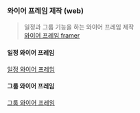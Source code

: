 ### 와이어 프레임 제작 (web)
> 일정과 그룹 기능을 하는 와이어 프레임 제작  
> [와이어 프레임 framer](https://framer.com/projects/Material-Kit--iRP5dNwnyHIeWp9YHFzY-Mxrt7?node=ZsKBfqgFF)  

#### 일정 와이어 프레임
[일정 와이어 프레임](https://lab.ssafy.com/s05-webmobile3-sub2/S05P12A109/-/blob/TIL/personal/%ED%97%88%EC%95%A0%EB%A6%AC/group_frame.JPG)

#### 그룹 와이어 프레임
[그룹 와이어 프레임](https://lab.ssafy.com/s05-webmobile3-sub2/S05P12A109/-/blob/TIL/personal/%ED%97%88%EC%95%A0%EB%A6%AC/plan_frame.JPG)
